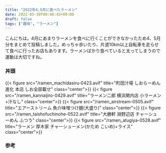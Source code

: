 ```yaml
---
title: "2022年4,5月に食べたラーメン"
date: 2022-05-30T00:48:43+09:00
draft: false
tags: ["趣味", "ラーメン"]
---
```


こんにちは。4月にあまりラーメンを食べに行くことができなかったため4、5月分をまとめて投稿しました。めっちゃ歩いたり、片道10km以上自転車を走らせて食べに行ったお店もあります。ラーメンばかり食べていると太ってしまうので運動は大切ですね。

### 丼頭

{{< figure src="/ramen_machidasiru-0423.avif" title="町田汁場 しおらーめん進化 本店 しお全部載せ" class="center">}}
{{< figure src="/ramen_kannaijiro-0429.avif" title="ラーメン二郎 横浜関内店 小ラーメン+汁なし" class="center">}}
{{< figure src="/ramen_airstream-0505.avif" title="エアーストリーム 魚介味噌つけ麺(大盛り)" class="center">}}
{{< figure src="/ramen_taishofuchinohe-0522.avif" title="大勝軒 淵野辺店 チャーシューめん ふつう" class="center">}}
{{< figure src="/ramen_atugiya-0528.avif" title="ラーメン 厚木家 チャーシューメン(かため こいめ)+ライス" class="center">}}

### 参考
<div class="iframely-embed"><div class="iframely-responsive" style="height: 140px; padding-bottom: 0;"><a href="https://tabelog.com/tokyo/A1327/A132701/13050023/" data-iframely-url="//iframely.net/aeRWLMS"></a></div></div><script async src="//iframely.net/embed.js" charset="utf-8"></script>

<div class="iframely-embed"><div class="iframely-responsive" style="height: 140px; padding-bottom: 0;"><a href="https://tabelog.com/kanagawa/A1401/A140104/14001518/" data-iframely-url="//iframely.net/KpWPMhw"></a></div></div><script async src="//iframely.net/embed.js" charset="utf-8"></script>

<div class="iframely-embed"><div class="iframely-responsive" style="height: 140px; padding-bottom: 0;"><a href="https://tabelog.com/toyama/A1601/A160101/16000990/" data-iframely-url="//iframely.net/jUa5vvR"></a></div></div><script async src="//iframely.net/embed.js" charset="utf-8"></script>

<div class="iframely-embed"><div class="iframely-responsive" style="height: 140px; padding-bottom: 0;"><a href="https://tabelog.com/kanagawa/A1407/A140701/14000842/" data-iframely-url="//iframely.net/NDcFH94"></a></div></div><script async src="//iframely.net/embed.js" charset="utf-8"></script>

<div class="iframely-embed"><div class="iframely-responsive" style="height: 140px; padding-bottom: 0;"><a href="https://tabelog.com/kanagawa/A1408/A140802/14013886/" data-iframely-url="//iframely.net/0T4qqtx"></a></div></div><script async src="//iframely.net/embed.js" charset="utf-8"></script>
